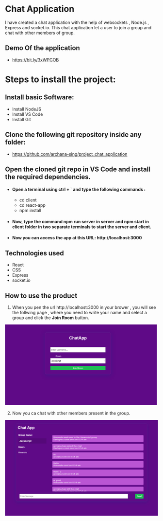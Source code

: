 # Chat Application

I have created a chat application with the help of websockets , Node.js , Express and socket.io.
This chat application let a user to join a group and chat with other members of group.


## Demo Of the application

  * https://bit.ly/3xWPGOB


# Steps to install the project:

## Install basic Software:
* Install NodeJS
* Install VS Code
* Install Git

## Clone the following git repository inside any folder:

* https://github.com/archana-sing/project_chat_application

##  Open the cloned git repo in VS Code and install the required dependencies.

* #### Open a terminal using ctrl +  ` and type the following commands :
  * cd client
  * cd react-app
  * npm install   

* #### Now, type the command npm run server in server and npm start in client folder in two separate terminals to start the server and client.

* #### Now you can access the app at this URL: http://localhost:3000

## Technologies used
  
  * React
  * CSS
  * Express
  * socket.io


      
## How to use the product

 1. When you pen the url http://localhost:3000 in your brower , you will see the follwing page , where you need to write your name and select a group and click the **Join Room** button.

  ![chat home Page](https://github.com/archana-sing/project_chat_application/blob/master/Samples/chatapp.png)
  
 2. Now you ca chat with other members present in the group.

  ![chat Page](https://github.com/archana-sing/project_chat_application/blob/master/Samples/localhost_3000_chat(Laptop%20with%20MDPI%20screen).png)
